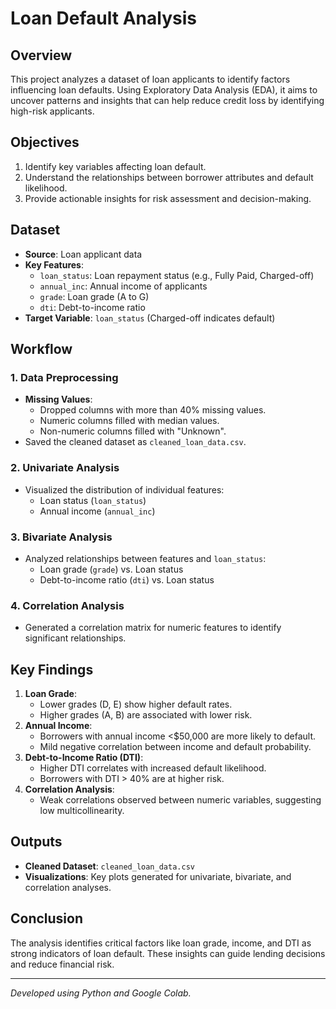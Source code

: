 # Loan Default Analysis

## Overview
This project analyzes a dataset of loan applicants to identify factors influencing loan defaults. Using Exploratory Data Analysis (EDA), it aims to uncover patterns and insights that can help reduce credit loss by identifying high-risk applicants.

## Objectives
1. Identify key variables affecting loan default.
2. Understand the relationships between borrower attributes and default likelihood.
3. Provide actionable insights for risk assessment and decision-making.

## Dataset
- **Source**: Loan applicant data
- **Key Features**:
  - `loan_status`: Loan repayment status (e.g., Fully Paid, Charged-off)
  - `annual_inc`: Annual income of applicants
  - `grade`: Loan grade (A to G)
  - `dti`: Debt-to-income ratio
- **Target Variable**: `loan_status` (Charged-off indicates default)

## Workflow
### 1. Data Preprocessing
- **Missing Values**:
  - Dropped columns with more than 40% missing values.
  - Numeric columns filled with median values.
  - Non-numeric columns filled with "Unknown".
- Saved the cleaned dataset as `cleaned_loan_data.csv`.

### 2. Univariate Analysis
- Visualized the distribution of individual features:
  - Loan status (`loan_status`)
  - Annual income (`annual_inc`)

### 3. Bivariate Analysis
- Analyzed relationships between features and `loan_status`:
  - Loan grade (`grade`) vs. Loan status
  - Debt-to-income ratio (`dti`) vs. Loan status

### 4. Correlation Analysis
- Generated a correlation matrix for numeric features to identify significant relationships.

## Key Findings
1. **Loan Grade**:
   - Lower grades (D, E) show higher default rates.
   - Higher grades (A, B) are associated with lower risk.
2. **Annual Income**:
   - Borrowers with annual income <$50,000 are more likely to default.
   - Mild negative correlation between income and default probability.
3. **Debt-to-Income Ratio (DTI)**:
   - Higher DTI correlates with increased default likelihood.
   - Borrowers with DTI > 40% are at higher risk.
4. **Correlation Analysis**:
   - Weak correlations observed between numeric variables, suggesting low multicollinearity.

## Outputs
- **Cleaned Dataset**: `cleaned_loan_data.csv`
- **Visualizations**: Key plots generated for univariate, bivariate, and correlation analyses.

## Conclusion
The analysis identifies critical factors like loan grade, income, and DTI as strong indicators of loan default. These insights can guide lending decisions and reduce financial risk.

---

*Developed using Python and Google Colab.*
